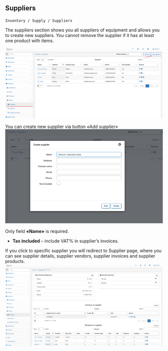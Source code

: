 ## Suppliers
`Inventory / Supply / Suppliers`

The suppliers section shows you all suppliers of equipment and allows you to create new suppliers.
You cannot remove the supplier if it has at least one product with items.

![Suppliers](suppliers.png)

You can create new supplier via button *«Add supplier»*
![Add supplier](add_supplier.png)

Only field **«Name»** is required.
* **Tax included** – include VAT% in supplier’s invoices.

If you click to specific supplier you will redirect to Supplier page, where you can see supplier details, supplier vendors, supplier invoices and supplier products.
![Supplier page](supplier_page.png)   